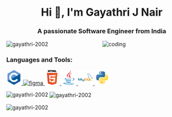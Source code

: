 

<h1 align="center">Hi 👋, I'm Gayathri J Nair</h1>
<h3 align="center">A passionate Software Engineer from India</h3>
<img align="right" alt="coding" width="250"src="https://user-images.githubusercontent.com/83536175/206255229-30fdf94a-4999-4215-b5b5-b1b90fb99368.png">

<p align="left"> <img src="https://komarev.com/ghpvc/?username=gayathri-2002&label=Profile%20views&color=0e75b6&style=flat" alt="gayathri-2002" /> </p>


</p>

<h3 align="left">Languages and Tools:</h3>
<p align="left"> <a href="https://www.cprogramming.com/" target="_blank" rel="noreferrer"> <img src="https://raw.githubusercontent.com/devicons/devicon/master/icons/c/c-original.svg" alt="c" width="40" height="40"/> </a> <a href="https://www.figma.com/" target="_blank" rel="noreferrer"> <img src="https://www.vectorlogo.zone/logos/figma/figma-icon.svg" alt="figma" width="40" height="40"/> </a> <a href="https://www.w3.org/html/" target="_blank" rel="noreferrer"> <img src="https://raw.githubusercontent.com/devicons/devicon/master/icons/html5/html5-original-wordmark.svg" alt="html5" width="40" height="40"/> </a> <a href="https://www.java.com" target="_blank" rel="noreferrer"> <img src="https://raw.githubusercontent.com/devicons/devicon/master/icons/java/java-original.svg" alt="java" width="40" height="40"/> </a> <a href="https://www.mysql.com/" target="_blank" rel="noreferrer"> <img src="https://raw.githubusercontent.com/devicons/devicon/master/icons/mysql/mysql-original-wordmark.svg" alt="mysql" width="40" height="40"/> </a> <a href="https://www.python.org" target="_blank" rel="noreferrer"> <img src="https://raw.githubusercontent.com/devicons/devicon/master/icons/python/python-original.svg" alt="python" width="40" height="40"/> </a> </p>

<p><img align="left" src="https://github-readme-stats.vercel.app/api/top-langs?username=gayathri-2002&show_icons=true&locale=en&layout=compact" alt="gayathri-2002" /></p>

<p>&nbsp;<img align="center" src="https://github-readme-stats.vercel.app/api?username=gayathri-2002&show_icons=true&locale=en" alt="gayathri-2002" /></p>

<p><img align="center" src="https://github-readme-streak-stats.herokuapp.com/?user=gayathri-2002&" alt="gayathri-2002" /></p>
